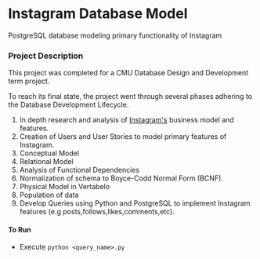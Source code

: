 # Instagram Database Model
PostgreSQL database modeling primary functionality of Instagram

### Project Description
This project was completed for a CMU Database Design and Development term project.

To reach its final state, the project went through several phases adhering to the Database Development Lifecycle. 

1. In depth research and analysis of [Instagram's](https://about.instagram.com/) business model and features. 
2. Creation of Users and User Stories to model primary features of Instagram.
3. Conceptual Model
4. Relational Model
5. Analysis of Functional Dependencies
6. Normalization of schema to Boyce-Codd Normal Form (BCNF).
7. Physical Model in Vertabelo
8. Population of data
9. Develop Queries using Python and PostgreSQL to implement Instagram features (e.g posts,follows,likes,comments,etc).

#### To Run
- Execute ```python <query_name>.py```






